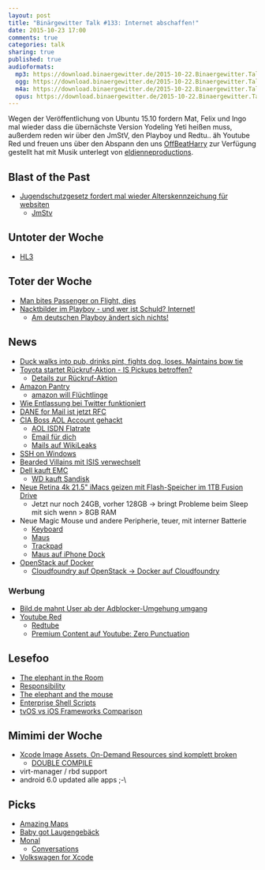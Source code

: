 ```yaml
---
layout: post
title: "Binärgewitter Talk #133: Internet abschaffen!"
date: 2015-10-23 17:00
comments: true
categories: talk
sharing: true
published: true
audioformats:
  mp3: https://download.binaergewitter.de/2015-10-22.Binaergewitter.Talk.133.mp3
  ogg: https://download.binaergewitter.de/2015-10-22.Binaergewitter.Talk.133.ogg
  m4a: https://download.binaergewitter.de/2015-10-22.Binaergewitter.Talk.133.m4a
  opus: https://download.binaergewitter.de/2015-10-22.Binaergewitter.Talk.133.opus
---
```

Wegen der Veröffentlichung von Ubuntu 15.10 fordern Mat, Felix und Ingo mal wieder dass die übernächste Version Yodeling Yeti heißen muss, außerdem reden wir über den JmStV, den Playboy und Redtu.. äh Youtube Red und freuen uns über den Abspann den uns [OffBeatHarry](https://soundcloud.com/offbeatharry) zur Verfügung gestellt hat mit Musik unterlegt von [eldienneproductions](https://soundcloud.com/eldienneproductions).

## Blast of the Past
- [Jugendschutzgesetz fordert mal wieder Alterskennzeichung für websiten](http://www.gulli.com/news/26687-neues-jugendschutzgesetz-sieht-alterskennzeichnung-fuer-websites-vor-2015-10-22)
  * [JmStv](https://de.wikipedia.org/wiki/Jugendmedienschutz-Staatsvertrag)


## Untoter der Woche
- [HL3](http://arstechnica.com/gaming/2015/10/half-life-3-totally-absolutely-confirmed-by-hidden-dota-2-update-file/)

## Toter der Woche
- [Man bites Passenger on Flight, dies](http://www.foxnews.com/travel/2015/10/19/brazilian-man-bites-passenger-on-irish-aircraft-collapses-and-dies-woman/)
- [Nacktbilder im Playboy - und wer ist Schuld? Internet!](http://www.nytimes.com/2015/10/13/business/media/nudes-are-old-news-at-playboy.html)
  * [Am deutschen Playboy ändert sich nichts!](http://www.playboy.de/lifestyle/stellungnahme-von-playboy-chefredakteur-florian-boitin)

## News
- [Duck walks into pub, drinks pint, fights dog, loses. Maintains bow tie](http://www.cheddarvalleygazette.co.uk/Duck-walks-pub-drinks-pint-fights-dog-loses/story-27972766-detail/story.html#1)
- [Toyota startet Rückruf-Aktion - IS Pickups betroffen?](https://twitter.com/extra3/status/656755629177053184)
  * [Details zur Rückruf-Aktion](http://www.zeit.de/wirtschaft/unternehmen/2015-10/toyota-rueckruf-autos-defekt)
- [Amazon Pantry](http://www.amazon.de/amazon-pantry/b?ie=UTF8&node=5787992031)
  * [amazon will Flüchtlinge](http://www.pcwelt.de/news/Amazon-Deutschland-will-Fluechtlinge-einstellen-fuer-das-Weihnachtsgeschaeft-Zeitungsbericht-9828981.html)
- [Wie Entlassung bei Twitter funktioniert](http://arstechnica.com/business/2015/10/twitter-cuts-336-jobs-so-fast-an-ex-employee-learns-fate-by-no-access-notice/#p3)
- [DANE for Mail ist jetzt RFC](http://www.heise.de/newsticker/meldung/IETF-verabschiedet-Standard-fuer-die-Absicherung-des-verschluesselten-Mail-Transports-2848049.html)
- [CIA Boss AOL Account gehackt](http://www.theregister.co.uk/2015/10/19/cia_aol_hack/)
  * [AOL ISDN Flatrate](http://www.heise.de/newsticker/meldung/AOL-ab-August-DSL-und-ISDN-Flatrates-fuer-39-90-DM-Update-40128.html)
  * [Email für dich](http://www.amazon.de/gp/product/B004FHEKPA/ref=as_li_tl?ie=UTF8&camp=1638&creative=19454&creativeASIN=B004FHEKPA&linkCode=as2&tag=trektrip)
  * [Mails auf WikiLeaks](https://wikileaks.org/cia-emails/)
- [SSH on Windows](http://blogs.msdn.com/b/powershell/archive/2015/10/19/openssh-for-windows-update.aspx )
- [Bearded Villains mit ISIS verwechselt](http://www.independent.co.uk/news/world/europe/police-called-to-meeting-of-beard-fans-in-sweden-after-passer-by-confuses-them-with-isis-terrorists-a6690711.html)
- [Dell kauft EMC](http://arstechnica.com/information-technology/2015/10/dell-to-buy-storage-rival-emc-in-a-deal-worth-67-billion/)
  * [WD kauft Sandisk](http://www.wdc.com/en/company/pressroom/releases/?release=e5f16023-3969-4cd0-bc3b-fe7e35572518)
- [Neue Retina 4k 21.5" iMacs geizen mit Flash-Speicher im 1TB Fusion Drive](http://www.apple.com/de/shop/buy-mac/imac?afid=p231%257Ccamref%253A11lrxG&cid=AOS-DE-Aff-PHG&product=MK452D/A&step=config#)
  * Jetzt nur noch 24GB, vorher 128GB -> bringt Probleme beim Sleep mit sich wenn > 8GB RAM
- Neue Magic Mouse und andere Peripherie, teuer, mit interner Batterie
  * [Keyboard](http://www.apple.com/de/shop/product/MLA22Z/A/magic-keyboard-%E2%80%93-englisch-international)
  * [Maus](http://www.apple.com/de/shop/product/MLA02/magic-mouse-2)
  * [Trackpad](http://www.apple.com/de/shop/product/MJ2R2/magic-trackpad-2)
  * [Maus auf iPhone Dock](https://twitter.com/cabel/status/654030946161680384)
- [OpenStack auf Docker](http://www.heise.de/open/meldung/Oracle-verpackt-OpenStack-in-Docker-Containern-2851885.html)
  * [Cloudfoundry auf OpenStack -> Docker auf Cloudfoundry](http://www.heise.de/forum/iX/News-Kommentare/Oracle-verpackt-OpenStack-in-Docker-Containern/Mehr-Rekursion/posting-23836433/show/)

### Werbung
- [Bild.de mahnt User ab der Adblocker-Umgehung umgang](http://www.golem.de/news/adblocker-sperre-bild-de-mahnt-youtuber-wegen-erklaervideo-ab-1510-117011.html)
- [Youtube Red](http://www.heise.de/newsticker/meldung/Abo-Dienst-YouTube-Red-Neues-Kapitel-bei-YouTube-2852323.html)
  * [Redtube](http://www.redtube.com/)
  * [Premium Content auf Youtube: Zero Punctuation](https://www.youtube.com/channel/UCqg5FCR7NrpvlBWMXdt-5Vg)

## Lesefoo
- [The elephant in the Room](http://samanthabielefeld.com/the-elephant-in-the-room)
- [Responsibility](http://mattgemmell.com/responsibility/)
- [The elephant and the mouse](http://www.analogsenses.com/2015/10/20/the-elephant-and-the-mouse/)
- [Enterprise Shell Scripts](https://enterpriseshellscripts.com)
- [tvOS vs iOS Frameworks Comparison](https://twitter.com/DavidOlesch/status/656126103921160192)

## Mimimi der Woche
- [Xcode Image Assets, On-Demand Resources sind komplett broken](https://twitter.com/ranterle/status/656765657954959360)
  * [DOUBLE COMPILE](https://www.youtube.com/watch?v=6WxJECOFg8w)
- virt-manager / rbd support
- android 6.0 updated alle apps ;-\

## Picks
- [Amazing Maps](https://twitter.com/Amazing_Maps)
- [Baby got Laugengebäck](https://www.youtube.com/watch?v=YSAqTdc-Y2g)
- [Monal](http://monal.im/)
  * [Conversations](https://play.google.com/store/apps/details?id=eu.siacs.conversations)
- [Volkswagen for Xcode](https://github.com/cezheng/Volkswagen-Xcode)

